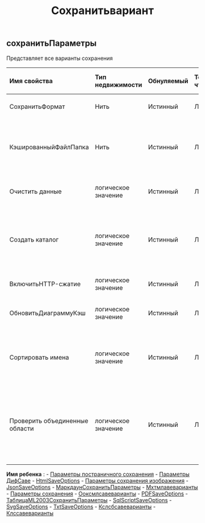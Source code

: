 ﻿---
title: Сохранитьвариант
second_title: Aspose.Cells Cloud Documen
type: docs
url: /ru/specification/model/saveoptions/
description: "Aspose.Cells Спецификация облачной модели: SaveOptions. Легко обрабатывайте Excel и другие документы электронных таблиц с помощью таких функций, как открытие, создание, редактирование, разделение, слияние, сравнение и преобразование."
kwords: Excel, Office, электронная таблица, Cloud REST API, параметры сохранения
weight: 50
---
## **сохранитьПараметры**

 Представляет все варианты сохранения

| Имя свойства| Тип недвижимости| Обнуляемый| Только чтение| Значение по умолчанию| Описание|
|:- |:- |:- |:- |:- |:- |
| СохранитьФормат| Нить| Истинный| ЛОЖЬ|| Сохранить название формата|
| КэшированныйФайлПапка| Нить| Истинный| ЛОЖЬ|| Папка с кэшированными файлами используется для хранения больших данных.|
| Очистить данные| логическое значение| Истинный| ЛОЖЬ|| Сделайте книгу пустой после сохранения файла.|
| Создать каталог| логическое значение| Истинный| ЛОЖЬ||Если это правда и каталог не существует, каталог будет автоматически создан перед сохранением файла.|
| ВключитьHTTP-сжатие| логическое значение| Истинный| ЛОЖЬ|| будет ли использоваться http-сжатие.|
| ОбновитьДиаграммуКэш| логическое значение| Истинный| ЛОЖЬ|| Указывает, обновляются ли данные кэша диаграммы.|
| Сортировать имена| логическое значение| Истинный| ЛОЖЬ|| Указывает, выполняется ли сортировка определенных имен перед сохранением файла.|
| Проверить объединенные области| логическое значение| Истинный| ЛОЖЬ|| Указывает, следует ли проверять объединенные области перед сохранением файла. Значение по умолчанию — false.|

**Имя ребенка** : 
	-  [Параметры постраничного сохранения](paginatedsaveoptions) 
	-  [Параметры ДифСаве](difsaveoptions) 
	-  [HtmlSaveOptions](htmlsaveoptions) 
	-  [Параметры сохранения изображения](imagesaveoptions) 
	-  [JsonSaveOptions](jsonsaveoptions) 
	-  [МаркдаунСохранитьПараметры](markdownsaveoptions) 
	-  [Мхтмлавеварианты](mhtmlsaveoptions) 
	-  [Параметры сохранения](odssaveoptions) 
	-  [Ооксмлсавеварианты](ooxmlsaveoptions) 
	-  [PDFSaveOptions](pdfsaveoptions) 
	-  [ТаблицаML2003СохранитьПараметры](spreadsheetml2003saveoptions) 
	-  [SqlScriptSaveOptions](sqlscriptsaveoptions) 
	-  [SvgSaveOptions](svgsaveoptions) 
	-  [TxtSaveOptions](txtsaveoptions) 
	-  [Кслсбсавеварианты](xlsbsaveoptions) 
	-  [Клссавеварианты](xlssaveoptions) 
